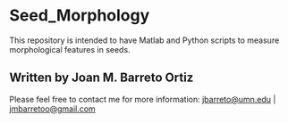 # Seed_Morphology
This repository is intended to have Matlab and Python scripts to measure morphological features in seeds.

## Written by Joan M. Barreto Ortiz
Please feel free to contact me for more information:
jbarreto@umn.edu | jmbarretoo@gmail.com
